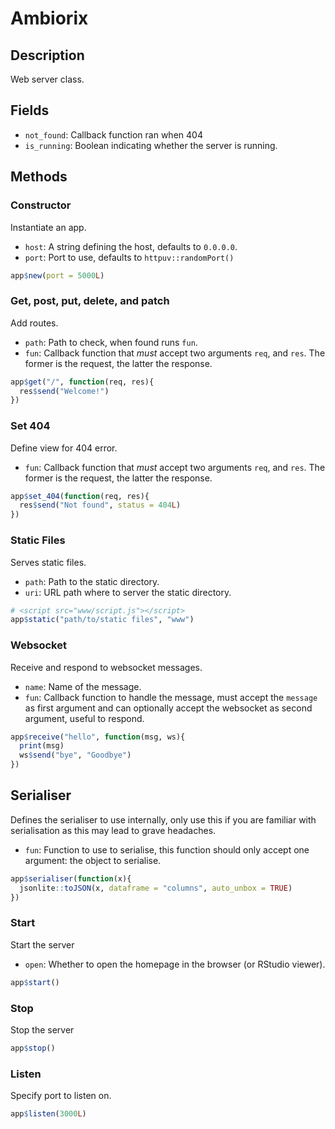 # Ambiorix

## Description

Web server class.

## Fields

- `not_found`: Callback function ran when 404
- `is_running`: Boolean indicating whether the server is running.

## Methods

### Constructor

Instantiate an app.

- `host`: A string defining the host, defaults to `0.0.0.0`.
- `port`: Port to use, defaults to `httpuv::randomPort()`

```r
app$new(port = 5000L)
```

### Get, post, put, delete, and patch 

Add routes.

- `path`: Path to check, when found runs `fun`.
- `fun`: Callback function that _must_ accept two arguments `req`, and `res`. The former is the request, the latter the response.

```r
app$get("/", function(req, res){
  res$send("Welcome!")
})
```

### Set 404

Define view for 404 error.

- `fun`: Callback function that _must_ accept two arguments `req`, and `res`. The former is the request, the latter the response.

```r
app$set_404(function(req, res){
  res$send("Not found", status = 404L)
})
```

### Static Files

Serves static files.

- `path`: Path to the static directory.
- `uri`: URL path where to server the static directory.

```r
# <script src="www/script.js"></script>
app$static("path/to/static files", "www")
```

### Websocket

Receive and respond to websocket messages.

- `name`: Name of the message.
- `fun`: Callback function to handle the message, must accept the `message` as first argument and can optionally accept the websocket as second argument, useful to respond.

```r
app$receive("hello", function(msg, ws){
  print(msg)
  ws$send("bye", "Goodbye")
})
```

## Serialiser

Defines the serialiser to use internally, only use this if you are familiar with serialisation as this may lead to grave headaches.

- `fun`: Function to use to serialise, this function should only accept one argument: the object to serialise.

```r
app$serialiser(function(x){
  jsonlite::toJSON(x, dataframe = "columns", auto_unbox = TRUE)
})
```

### Start

Start the server

- `open`: Whether to open the homepage in the browser (or RStudio viewer).

```r
app$start()
```

### Stop

Stop the server

```r
app$stop()
```

### Listen

Specify port to listen on.

```r
app$listen(3000L)
```